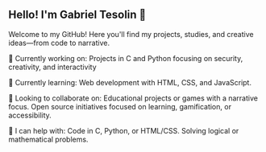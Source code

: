 ## Hello! I'm Gabriel Tesolin 👋

Welcome to my GitHub! Here you'll find my projects, studies, and creative ideas—from code to narrative.

🔭 Currently working on:
Projects in C and Python focusing on security, creativity, and interactivity

🌱 Currently learning:
Web development with HTML, CSS, and JavaScript.

👯 Looking to collaborate on:
Educational projects or games with a narrative focus.
Open source initiatives focused on learning, gamification, or accessibility.

🤔 I can help with:
Code in C, Python, or HTML/CSS.
Solving logical or mathematical problems.
